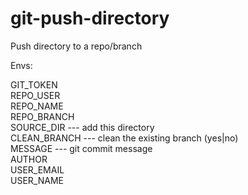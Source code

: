 # git-push-directory
Push directory to a repo/branch

Envs:

GIT_TOKEN<br>
REPO_USER <br>
REPO_NAME<br>
REPO_BRANCH<br>
SOURCE_DIR --- add this directory<br>
CLEAN_BRANCH --- clean the existing branch (yes|no)<br>
MESSAGE --- git commit message<br>
AUTHOR<br>
USER_EMAIL<br>
USER_NAME<br>
